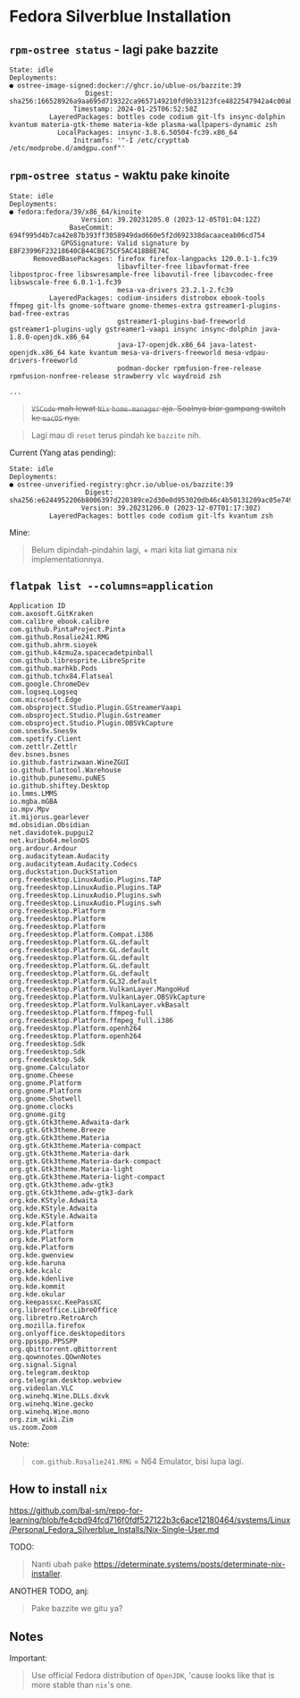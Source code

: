 # Fedora Silverblue Installation

## `rpm-ostree status` - lagi pake bazzite

```
State: idle
Deployments:
● ostree-image-signed:docker://ghcr.io/ublue-os/bazzite:39
                   Digest: sha256:166528926a9aa695d719322ca9657149210fd9b33123fce4822547942a4c00ab
                Timestamp: 2024-01-25T06:52:58Z
          LayeredPackages: bottles code codium git-lfs insync-dolphin kvantum materia-gtk-theme materia-kde plasma-wallpapers-dynamic zsh
            LocalPackages: insync-3.8.6.50504-fc39.x86_64
                Initramfs: '"-I /etc/crypttab /etc/modprobe.d/amdgpu.conf"'
```

## `rpm-ostree status` - waktu pake kinoite

```
State: idle
Deployments:
● fedora:fedora/39/x86_64/kinoite
                  Version: 39.20231205.0 (2023-12-05T01:04:12Z)
               BaseCommit: 694f995d4b7ca42e87b393ff3058949dad660e5f2d692338dacaaceab06cd754
             GPGSignature: Valid signature by E8F23996F23218640CB44CBE75CF5AC418B8E74C
      RemovedBasePackages: firefox firefox-langpacks 120.0.1-1.fc39
                           libavfilter-free libavformat-free libpostproc-free libswresample-free libavutil-free libavcodec-free libswscale-free 6.0.1-1.fc39
                           mesa-va-drivers 23.2.1-2.fc39
          LayeredPackages: codium-insiders distrobox ebook-tools ffmpeg git-lfs gnome-software gnome-themes-extra gstreamer1-plugins-bad-free-extras
                           gstreamer1-plugins-bad-freeworld gstreamer1-plugins-ugly gstreamer1-vaapi insync insync-dolphin java-1.8.0-openjdk.x86_64
                           java-17-openjdk.x86_64 java-latest-openjdk.x86_64 kate kvantum mesa-va-drivers-freeworld mesa-vdpau-drivers-freeworld
                           podman-docker rpmfusion-free-release rpmfusion-nonfree-release strawberry vlc waydroid zsh

...
```

> ~~`VSCode` mah lewat `Nix` `home-manager` aja. Soalnya biar gampang switch ke `macOS` nya.~~

> Lagi mau di `reset` terus pindah ke `bazzite` nih.

Current (Yang atas pending):

```
State: idle
Deployments:
● ostree-unverified-registry:ghcr.io/ublue-os/bazzite:39
                   Digest: sha256:e6244952206b8006397d220389ce2d30e0d953020db46c4b50131209ac05e749
                  Version: 39.20231206.0 (2023-12-07T01:17:30Z)
          LayeredPackages: bottles code codium git-lfs kvantum zsh
```

Mine:
> Belum dipindah-pindahin lagi, + mari kita liat gimana nix implementationnya.

## `flatpak list --columns=application`

```
Application ID
com.axosoft.GitKraken
com.calibre_ebook.calibre
com.github.PintaProject.Pinta
com.github.Rosalie241.RMG
com.github.ahrm.sioyek
com.github.k4zmu2a.spacecadetpinball
com.github.libresprite.LibreSprite
com.github.marhkb.Pods
com.github.tchx84.Flatseal
com.google.ChromeDev
com.logseq.Logseq
com.microsoft.Edge
com.obsproject.Studio.Plugin.GStreamerVaapi
com.obsproject.Studio.Plugin.Gstreamer
com.obsproject.Studio.Plugin.OBSVkCapture
com.snes9x.Snes9x
com.spotify.Client
com.zettlr.Zettlr
dev.bsnes.bsnes
io.github.fastrizwaan.WineZGUI
io.github.flattool.Warehouse
io.github.punesemu.puNES
io.github.shiftey.Desktop
io.lmms.LMMS
io.mgba.mGBA
io.mpv.Mpv
it.mijorus.gearlever
md.obsidian.Obsidian
net.davidotek.pupgui2
net.kuribo64.melonDS
org.ardour.Ardour
org.audacityteam.Audacity
org.audacityteam.Audacity.Codecs
org.duckstation.DuckStation
org.freedesktop.LinuxAudio.Plugins.TAP
org.freedesktop.LinuxAudio.Plugins.TAP
org.freedesktop.LinuxAudio.Plugins.swh
org.freedesktop.LinuxAudio.Plugins.swh
org.freedesktop.Platform
org.freedesktop.Platform
org.freedesktop.Platform
org.freedesktop.Platform.Compat.i386
org.freedesktop.Platform.GL.default
org.freedesktop.Platform.GL.default
org.freedesktop.Platform.GL.default
org.freedesktop.Platform.GL.default
org.freedesktop.Platform.GL.default
org.freedesktop.Platform.GL32.default
org.freedesktop.Platform.VulkanLayer.MangoHud
org.freedesktop.Platform.VulkanLayer.OBSVkCapture
org.freedesktop.Platform.VulkanLayer.vkBasalt
org.freedesktop.Platform.ffmpeg-full
org.freedesktop.Platform.ffmpeg_full.i386
org.freedesktop.Platform.openh264
org.freedesktop.Platform.openh264
org.freedesktop.Sdk
org.freedesktop.Sdk
org.freedesktop.Sdk
org.gnome.Calculator
org.gnome.Cheese
org.gnome.Platform
org.gnome.Platform
org.gnome.Shotwell
org.gnome.clocks
org.gnome.gitg
org.gtk.Gtk3theme.Adwaita-dark
org.gtk.Gtk3theme.Breeze
org.gtk.Gtk3theme.Materia
org.gtk.Gtk3theme.Materia-compact
org.gtk.Gtk3theme.Materia-dark
org.gtk.Gtk3theme.Materia-dark-compact
org.gtk.Gtk3theme.Materia-light
org.gtk.Gtk3theme.Materia-light-compact
org.gtk.Gtk3theme.adw-gtk3
org.gtk.Gtk3theme.adw-gtk3-dark
org.kde.KStyle.Adwaita
org.kde.KStyle.Adwaita
org.kde.KStyle.Adwaita
org.kde.Platform
org.kde.Platform
org.kde.Platform
org.kde.Platform
org.kde.gwenview
org.kde.haruna
org.kde.kcalc
org.kde.kdenlive
org.kde.kommit
org.kde.okular
org.keepassxc.KeePassXC
org.libreoffice.LibreOffice
org.libretro.RetroArch
org.mozilla.firefox
org.onlyoffice.desktopeditors
org.ppsspp.PPSSPP
org.qbittorrent.qBittorrent
org.qownnotes.QOwnNotes
org.signal.Signal
org.telegram.desktop
org.telegram.desktop.webview
org.videolan.VLC
org.winehq.Wine.DLLs.dxvk
org.winehq.Wine.gecko
org.winehq.Wine.mono
org.zim_wiki.Zim
us.zoom.Zoom
```

Note:
> `com.github.Rosalie241.RMG` = N64 Emulator, bisi lupa lagi.

## How to install `nix`

https://github.com/bal-sm/repo-for-learning/blob/fe4cbd94fcd716f0fdf527122b3c6ace12180464/systems/Linux/Personal_Fedora_Silverblue_Installs/Nix-Single-User.md

TODO:
> Nanti ubah pake https://determinate.systems/posts/determinate-nix-installer.

ANOTHER TODO, anj:
> Pake bazzite we gitu ya?

## Notes

Important:
> Use official Fedora distribution of `OpenJDK`, 'cause looks like that is more stable than `nix`'s one.
